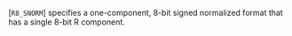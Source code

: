 [`R8_SNORM`] specifies a one-component, 8-bit signed
normalized format that has a single 8-bit R component.